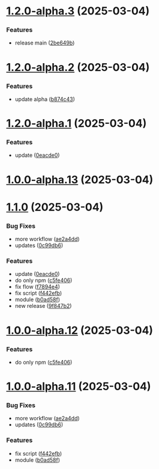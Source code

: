 # [1.2.0-alpha.3](https://github.com/niledatabase/nile-mcp-server/compare/v1.2.0-alpha.2...v1.2.0-alpha.3) (2025-03-04)


### Features

* release main ([2be649b](https://github.com/niledatabase/nile-mcp-server/commit/2be649b584212b0d47d65f837def47dc3a474e6e))

# [1.2.0-alpha.2](https://github.com/niledatabase/nile-mcp-server/compare/v1.2.0-alpha.1...v1.2.0-alpha.2) (2025-03-04)


### Features

* update alpha ([b874c43](https://github.com/niledatabase/nile-mcp-server/commit/b874c43725f5cc13d306d59254f5ad24a1aca5e4))

# [1.2.0-alpha.1](https://github.com/niledatabase/nile-mcp-server/compare/v1.1.0...v1.2.0-alpha.1) (2025-03-04)


### Features

* update ([0eacde0](https://github.com/niledatabase/nile-mcp-server/commit/0eacde0fa5e280ba0dc49cf67f07c7afe3a11345))

# [1.0.0-alpha.13](https://github.com/niledatabase/nile-mcp-server/compare/v1.0.0-alpha.12...v1.0.0-alpha.13) (2025-03-04)
# [1.1.0](https://github.com/niledatabase/nile-mcp-server/compare/v1.0.0...v1.1.0) (2025-03-04)


### Bug Fixes

* more workflow ([ae2a4dd](https://github.com/niledatabase/nile-mcp-server/commit/ae2a4dd5e6e85d1870165f284a7bfde3132275be))
* updates ([0c99db6](https://github.com/niledatabase/nile-mcp-server/commit/0c99db6f616edd584647d5b226b6d5647ae0990d))

### Features

* update ([0eacde0](https://github.com/niledatabase/nile-mcp-server/commit/0eacde0fa5e280ba0dc49cf67f07c7afe3a11345))
* do only npm ([c5fe406](https://github.com/niledatabase/nile-mcp-server/commit/c5fe406c684d8034637c04bf4626cd8df543570c))
* fix flow ([f7894e4](https://github.com/niledatabase/nile-mcp-server/commit/f7894e4aa44db28455230b91b5806e2766ad330e))
* fix script ([f442efb](https://github.com/niledatabase/nile-mcp-server/commit/f442efb77c646f6e408e80a57f1ab787eed3d815))
* module ([b0ad58f](https://github.com/niledatabase/nile-mcp-server/commit/b0ad58f218706a3fcb4de0d6c851e70017b2bfa7))
* new release ([9f847b2](https://github.com/niledatabase/nile-mcp-server/commit/9f847b25ff0c3680ecbe81a96c49cd7974b7a184))

# [1.0.0-alpha.12](https://github.com/niledatabase/nile-mcp-server/compare/v1.0.0-alpha.11...v1.0.0-alpha.12) (2025-03-04)


### Features

* do only npm ([c5fe406](https://github.com/niledatabase/nile-mcp-server/commit/c5fe406c684d8034637c04bf4626cd8df543570c))

# [1.0.0-alpha.11](https://github.com/niledatabase/nile-mcp-server/compare/v1.0.0-alpha.10...v1.0.0-alpha.11) (2025-03-04)


### Bug Fixes

* more workflow ([ae2a4dd](https://github.com/niledatabase/nile-mcp-server/commit/ae2a4dd5e6e85d1870165f284a7bfde3132275be))
* updates ([0c99db6](https://github.com/niledatabase/nile-mcp-server/commit/0c99db6f616edd584647d5b226b6d5647ae0990d))


### Features

* fix script ([f442efb](https://github.com/niledatabase/nile-mcp-server/commit/f442efb77c646f6e408e80a57f1ab787eed3d815))
* module ([b0ad58f](https://github.com/niledatabase/nile-mcp-server/commit/b0ad58f218706a3fcb4de0d6c851e70017b2bfa7))
